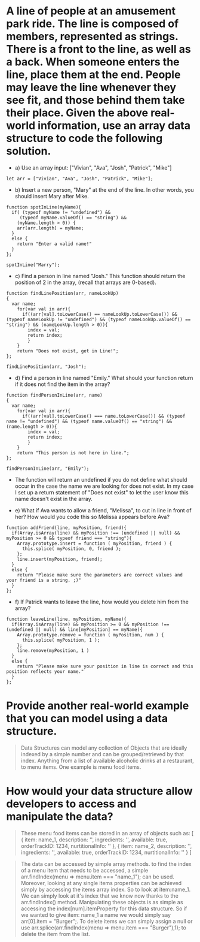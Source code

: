 # A line of people at an amusement park ride. The line is composed of members, represented as strings. There is a front to the line, as well as a back. When someone enters the line, place them at the end. People may leave the line whenever they see fit, and those behind them take their place. Given the above real-world information, use an array data structure to code the following solution.

* a) Use an array input: ["Vivian", "Ava", "Josh", "Patrick", "Mike"]

```
let arr = ["Vivian", "Ava", "Josh", "Patrick", "Mike"];

```

* b) Insert a new person, "Mary" at the end of the line. In other words, you should insert Mary after Mike.

```
function spotInLine(myName){
  if( (typeof myName != "undefined") &&
     (typeof myName.valueOf() == "string") &&
    (myName.length > 0)) {
    arr[arr.length] = myName;
  }
  else {
    return "Enter a valid name!"
  }
};

spotInLine("Marry");

```

* c) Find a person in line named "Josh." This function should return the position of 2 in the array, (recall that arrays are 0-based).

```
function findLinePosition(arr, nameLookUp)
{
  var name;
    for(var val in arr){
	  if((arr[val].toLowerCase() == nameLookUp.toLowerCase()) && (typeof nameLookUp != "undefined") && (typeof nameLookUp.valueOf() == "string") && (nameLookUp.length > 0)){
	    index = val;
		return index;
		}
	}
	return "Does not exist, get in Line!";
};

findLinePosition(arr, "Josh");

```

* d) Find a person in line named "Emily." What should your function return if it does not find the item in the array?

```
function findPersonInLine(arr, name)
{
  var name;
    for(var val in arr){
	  if((arr[val].toLowerCase() === name.toLowerCase()) && (typeof name != "undefined") && (typeof name.valueOf() == "string") && (name.length > 0)){
	    index = val;
		return index;
		}
	}
	return "This person is not here in line.";
};

findPersonInLine(arr, "Emily");

```

* The function will return an undefined if you do not define what should occur in the case the name we are looking for does not exist. In my case I set up a return statement of "Does not exist" to let the user know this name doesn't exist in the array.

* e) What if Ava wants to allow a friend, "Melissa", to cut in line in front of her? How would you code this so Melissa appears before Ava?

```
function addFriend(line, myPosition, friend){
  if(Array.isArray(line) && myPosition !== (undefined || null) && myPosition >= 0 && typeof friend === "string"){
    Array.prototype.insert = function ( myPosition, friend ) {
      this.splice( myPosition, 0, friend );
    };
    line.insert(myPosition, friend);
  }
  else {
	return "Please make sure the parameters are correct values and your friend is a string. ;)"
  }
};

```

* f) If Patrick wants to leave the line, how would you delete him from the array?

```
function leaveLine(line, myPosition, myName){
  if(Array.isArray(line) && myPosition >= 0 && myPosition !== (undefined || null) && line[myPosition] == myName){
  	Array.prototype.remove = function ( myPosition, num ) {
      this.splice( myPosition, 1 );
    };
    line.remove(myPosition, 1 )
  }
  else {
	return "Please make sure your position in line is correct and this position reflects your name."
  }
};

```

# Provide another real-world example that you can model using a data structure.

>Data Structures can model any collection of Objects that are ideally indexed by a simple number and can be grouped/retrieved by that index. Anything from a list of available alcoholic drinks at a restaurant, to menu items. One example is menu food items. 

# How would your data structure allow developers to access and manipulate the data?

> These menu food items can be stored in an array of objects such as:
[
{
item: name_1,
description: '',
ingredients: '',
available: true,
orderTrackID: 1234,
nurtitionalInfo: ''
},
{
item: name_2,
description: '',
ingredients: '',
available: true,
orderTrackID: 1234,
nurtitionalInfo: ''
}
]

> The data can be accessed by simple array methods. to find the index of a menu item that needs to be accessed, a simple arr.findIndex(menu => menu.item === "name_1"); can be used. Moreover, looking at any single items properties can be achieved simply by accessing the items array index. So to look at item:name_1. We can simply look at it's index that we know now thanks to the arr.findIndex() method. Manipulating these objects is as simple as accessing the index[num].itemProperty for this data structure. So if we wanted to give item: name_1 a name we would simply say arr[0].item = "Burger";. To delete items we can simply assign a null or use arr.splice(arr.findIndex(menu => menu.item === "Burger"),1); to delete the item from the list.
